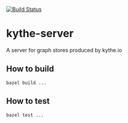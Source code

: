 [![Build Status](https://travis-ci.org/dinowernli/kythe-server.svg?branch=master)](https://travis-ci.org/dinowernli/kythe-server)

# kythe-server
A server for graph stores produced by kythe.io

## How to build

`bazel build ...`

## How to test

`bazel test ...`
